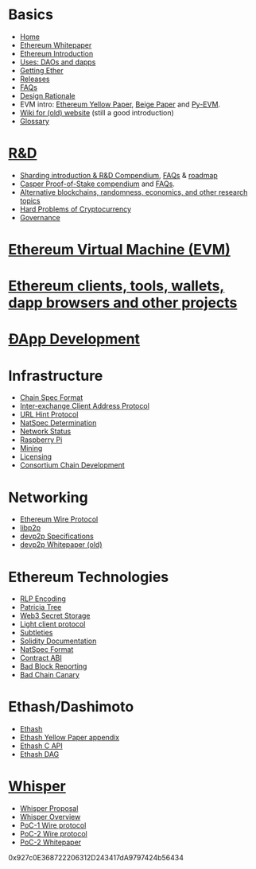 <!-- START doctoc generated TOC please keep comment here to allow auto update -->
<!-- DON'T EDIT THIS SECTION, INSTEAD RE-RUN doctoc TO UPDATE -->

<!-- END doctoc generated TOC please keep comment here to allow auto update -->

# Basics

- [Home](https://github.com/ethereum/wiki/wiki/)
- [Ethereum Whitepaper](https://github.com/ethereum/wiki/wiki/White-Paper)
- [Ethereum Introduction](https://github.com/ethereum/wiki/wiki/Ethereum-introduction)
- [Uses: DAOs and dapps](https://github.com/ethereum/wiki/wiki/Decentralized-apps-(dapps))
- [Getting Ether](https://github.com/ethereum/wiki/wiki/Getting-Ether)
- [Releases](https://github.com/ethereum/wiki/wiki/Releases)
- [FAQs](https://github.com/ethereum/wiki/wiki/FAQs)
- [Design Rationale](https://github.com/ethereum/wiki/wiki/Design-Rationale)
- EVM intro: [Ethereum Yellow Paper](https://ethereum.github.io/yellowpaper/paper.pdf), [Beige Paper](https://github.com/chronaeon/beigepaper) and [Py-EVM](https://github.com/ethereum/py-evm).
- [Wiki for (old) website](https://github.com/ethereum/ethereum.org/wiki) (still a good introduction)
- [Glossary](https://github.com/ethereum/wiki/wiki/Glossary)

# [R&D](https://github.com/ethereum/wiki/wiki/R&D)

- [Sharding introduction & R&D Compendium](https://github.com/ethereum/wiki/wiki/Sharding-introduction-R&D-compendium), [FAQs](https://github.com/ethereum/wiki/wiki/Sharding-FAQs) & [roadmap](https://github.com/ethereum/wiki/wiki/Sharding-roadmap)
- [Casper Proof-of-Stake compendium](https://github.com/ethereum/wiki/wiki/Casper-Proof-of-Stake-compendium) and [FAQs](https://github.com/ethereum/wiki/wiki/Proof-of-Stake-FAQs).
- [Alternative blockchains, randomness, economics, and other research topics](https://github.com/ethereum/wiki/wiki/Alternative-blockchains,-randomness,-economics,-and-other-research-topics)
- [Hard Problems of Cryptocurrency](https://github.com/ethereum/wiki/wiki/Problems)
- [Governance](https://github.com/ethereum/wiki/wiki/Governance-compendium)

# [Ethereum Virtual Machine (EVM)](https://github.com/ethereum/wiki/wiki/Ethereum-Virtual-Machine-(EVM)-Awesome-List)

# [Ethereum clients, tools, wallets, dapp browsers and other projects](https://github.com/ethereum/wiki/wiki/Clients,-tools,-dapp-browsers,-wallets-and-other-projects)

# [ÐApp Development](https://github.com/ethereum/wiki/wiki/%C3%90App-Development)

# Infrastructure
- [Chain Spec Format](https://github.com/ethereum/wiki/wiki/Ethereum-Chain-Spec-Format)
- [Inter-exchange Client Address Protocol](https://github.com/ethereum/wiki/wiki/ICAP:-Inter-exchange-Client-Address-Protocol)
- [URL Hint Protocol](https://github.com/ethereum/wiki/wiki/URL-Hint-Protocol)
- [NatSpec Determination](https://github.com/ethereum/wiki/wiki/NatSpec-Determination)
- [Network Status](https://github.com/ethereum/wiki/wiki/Network-Status)
- [Raspberry Pi](https://github.com/ethereum/wiki/wiki/Raspberry-Pi-instructions)
- [Mining](https://github.com/ethereum/wiki/wiki/Mining)
- [Licensing](https://github.com/ethereum/wiki/wiki/Licensing)
- [Consortium Chain Development](https://github.com/ethereum/wiki/wiki/Consortium-Chain-Development)

# Networking

- [Ethereum Wire Protocol](https://github.com/ethereum/devp2p/blob/master/caps/eth.md)
- [libp2p](https://libp2p.io/)
- [devp2p Specifications](https://github.com/ethereum/devp2p)
- [devp2p Whitepaper (old)](https://github.com/ethereum/wiki/wiki/libp2p-Whitepaper)

# Ethereum Technologies
- [RLP Encoding](https://github.com/ethereum/wiki/wiki/RLP)
- [Patricia Tree](https://github.com/ethereum/wiki/wiki/Patricia-Tree)
- [Web3 Secret Storage](https://github.com/ethereum/wiki/wiki/Web3-Secret-Storage-Definition)
- [Light client protocol](https://github.com/ethereum/wiki/wiki/Light-client-protocol)
- [Subtleties](https://github.com/ethereum/wiki/wiki/Subtleties)
- [Solidity Documentation](https://solidity.readthedocs.io/en/latest/)
- [NatSpec Format](https://github.com/ethereum/wiki/wiki/Ethereum-Natural-Specification-Format)
- [Contract ABI](https://github.com/ethereum/wiki/wiki/Ethereum-Contract-ABI)
- [Bad Block Reporting](http://github.com/ethereum/wiki/wiki/Bad-Block-Reporting)
- [Bad Chain Canary](http://github.com/ethereum/wiki/wiki/Bad-Chain-Canary)

# Ethash/Dashimoto
- [Ethash](https://github.com/ethereum/wiki/wiki/Ethash)
- [Ethash Yellow Paper appendix](https://ethereum.github.io/yellowpaper/paper.pdf#appendix.J)
- [Ethash C API](https://github.com/ethereum/wiki/wiki/Ethash-C-API)
- [Ethash DAG](https://github.com/ethereum/wiki/wiki/Ethash-DAG)

# [Whisper](https://github.com/ethereum/wiki/wiki/Whisper-pages)
- [Whisper Proposal](https://github.com/ethereum/wiki/wiki/Whisper)
- [Whisper Overview](https://github.com/ethereum/wiki/wiki/Whisper-Overview)
- [PoC-1 Wire protocol](https://github.com/ethereum/wiki/wiki/Whisper-Wire-Protocol)
- [PoC-2 Wire protocol](https://github.com/ethereum/wiki/wiki/Whisper-PoC-2-Wire-Protocol)
- [PoC-2 Whitepaper](https://github.com/ethereum/wiki/wiki/Whisper-PoC-2-Protocol-Spec)

0x927c0E368722206312D243417dA9797424b56434
